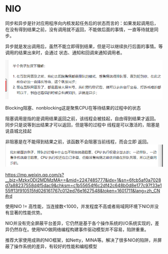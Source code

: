 # NIO

同步和异步是针对应用程序向内核发起任务后的状态而言的：如果发起调用后，
在没有得到结果之前，没有调用就不返回，不能做后面的事情，一直等待就是同步。

异步就是发出调用后，虽然不能立即得到结果，但是可以继续执行后面的事情。等调用的结果出来时，会通过
状态、通知和回调来通知调用者。

![img.png](img.png)

Blocking阻塞、nonblocking这是聚焦CPU在等待结果的过程中的状态

阻塞调用是指的是调用结果返回之前，该线程会被挂起，自由得到结果才返回。
同步只是说等到出结果才可以返回，但是等的过程中
线程是可以激活的，阻塞是说县城北挂起

非阻塞是在不能得到结果之前，该函数不会阻塞当前线程，而会立即
返回。
![img_1.png](img_1.png)

https://mp.weixin.qq.com/s?__biz=MzkxODI2MDMzMA==&mid=2247485777&idx=1&sn=6fcb5af0a7028d7a88237558d4f5dac9&chksm=c1b55654f6c2df42c648b0d8e177c97f33e155ff13f910515fd026161767c012ed76e1627548&token=1601711&lang=zh_CN#rd

使用NIO != 高性能，当连接数<1000，并发程度不高或者局域网环境下NIO并没有显著的性能优势。

NIO并没有完全屏蔽平台差异，它仍然是基于各个操作系统的I/O系统实现的，差异仍然存在。使用NIO做网络编程构建事件驱动模型并不容易，陷阱重重。

推荐大家使用成熟的NIO框架，如Netty，MINA等。解决了很多NIO的陷阱，并屏蔽了操作系统的差异，有较好的性能和编程模型